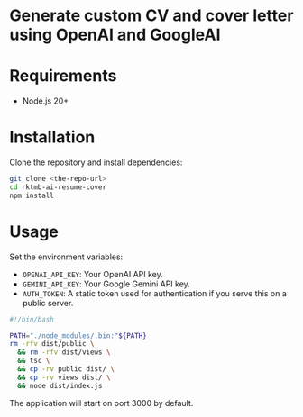 # Generate custom CV and cover letter using OpenAI and GoogleAI

# Requirements

- Node.js 20+

# Installation

Clone the repository and install dependencies:

```bash
git clone <the-repo-url>
cd rktmb-ai-resume-cover
npm install
```

# Usage

Set the environment variables:

- `OPENAI_API_KEY`: Your OpenAI API key.
- `GEMINI_API_KEY`: Your Google Gemini API key.
- `AUTH_TOKEN`: A static token used for authentication if you serve this on a public server.

```bash
#!/bin/bash

PATH="./node_modules/.bin:"${PATH}
rm -rfv dist/public \
  && rm -rfv dist/views \
  && tsc \
  && cp -rv public dist/ \
  && cp -rv views dist/ \
  && node dist/index.js
```

The application will start on port 3000 by default.


